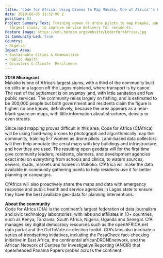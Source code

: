 ```yaml
---
title: 'Code for Africa: Using Drones to Map Makoko, One of Africa''s Largest Slums'
date: 2019-06-05 11:52:00 Z
position: 53
Project Summary Text: Training women as drone pilots to map Makoko, one of Africa's
  largest slums, to improve service delivery for residents.
Feature Image: https://cdn.hotosm.org/website/Code+for+Africa.jpg
Is Community-Led: true
Country:
- Nigeria
Impact Area:
- Sustainable Cities & Communities
- Public Health
- Disasters & Climate  Resilience
---
```


**2019 Microgrant**    
Makoko is one of Africa’s largest slums, with a third of the community built on stilts in a lagoon off the Lagos mainland, where transport is by canoe. The rest of the settlement is on swampy land, with little sanitation and few public services. The community relies largely on fishing, and is estimated to be 300,000 people but both government and residents claim the figure is higher: no one knows, definitively, because the area appears as a near-blank space on maps, with little information about structures, density or even streets. 

Since land mapping proves difficult in this area, Code for Africa (CfAfrica) will be using fixed-wing drones to photograph and algorithmically map the community, training 5-7 women as drone pilots. Land-based data collectors will then help annotate the aerial maps with key buildings and infrastructure, and how they are used. The resulting open geodata will for the first time give community leaders, residents, planners, and development agencies exact intel on everything from schools and clinics, to waters sources, sewers, roads, markets and homes in Makoko.  CfAfrica will make the data available in community gathering points to help residents use it for better planning or campaigns. 

CfAfrica will also proactively share the maps and data with emergency response and public health and service agencies in Lagos state to ensure they have the best available geo-data for planning interventions.

**About the community**    
Code for Africa (CfA) is the continent’s largest federation of data journalism and civic technology laboratories, with labs and affiliates in 10+ countries, such as Kenya, Tanzania, South Africa, Nigeria, Uganda and Senegal. CfA manages key digital democracy resources such as the openAFRICA.net data portal and the GotToVote.cc election toolkit. CfA’s labs also incubate a series of trendsetting initiatives, including the PesaCheck fact-checking initiative in East Africa, the continental africanDRONEnetwork, and the African Network of Centres for Investigative Reporting (ANCIR) that spearheaded Panama Papers probes across the continent.
